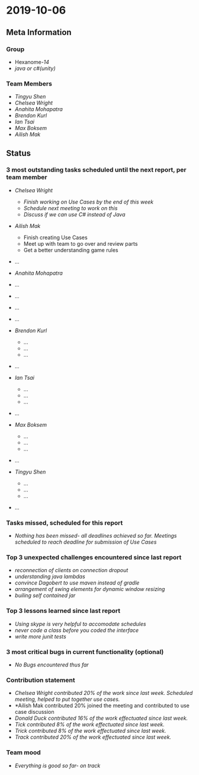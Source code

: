 # 2019-10-06

## Meta Information

### Group

 * Hexanome-*14*
 * *java or c#(unity)*

### Team Members

 * *Tingyu Shen*
 * *Chelsea Wright*
 * *Anahita Mohapatra*
 * *Brendon Kurl*
 * *Ian Tsai*
 * *Max Boksem*
 * *Ailish Mak*

## Status

### 3 most outstanding tasks scheduled until the next report, per team member

 * *Chelsea Wright*
   * *Finish working on Use Cases by the end of this week*
   * *Schedule next meeting to work on this*
   * *Discuss if we can use C# instead of Java*
   
   
 * *Ailish Mak*
   * Finish creating Use Cases
   * Meet up with team to go over and review parts
   * Get a better understanding game rules
 * *...*
 
 
 
  * *Anahita Mohapatra*
   * *...*
   * *...*
   * *...*
 * *...*
 
 * *Brendon Kurl*
   * *...*
   * *...*
   * *...*
 * *...*
 
 * *Ian Tsai*
   * *...*
   * *...*
   * *...*
 * *...*

* *Max Boksem*
   * *...*
   * *...*
   * *...*
 * *...*
 
 * *Tingyu Shen*
   * *...*
   * *...*
   * *...*
 * *...*


### Tasks missed, scheduled for this report

 * *Nothing has been missed- all deadlines achieved so far. Meetings scheduled to reach deadline for submission of Use Cases*

### Top 3 unexpected challenges encountered since last report

 * *reconnection of clients on connection dropout*
 * *understanding java lambdas*
 * *convince Dagobert to use maven instead of gradle*
 * *arrangement of swing elements for dynamic window resizing*
 * *builing self contained jar*

### Top 3 lessons learned since last report

 * *Using skype is very helpful to accomodate schedules*
 * *never code a class before you coded the interface*
 * *write more junit tests*

### 3 most critical bugs in current functionality (optional)

 * *No Bugs encountered thus far*

### Contribution statement

 * *Chelsea Wright contributed 20% of the work since last week. Scheduled meeting, helped to put together use cases.*
 * *Ailish Mak contributed 20% joined the meeting and contributed to use case discussion
 * *Donald Duck contributed 16% of the work effectuated since last week.*
 * *Tick contributed 8% of the work effectuated since last week.*
 * *Trick contributed 8% of the work effectuated since last week.*
 * *Track contributed 20% of the work effectuated since last week.*

### Team mood

 * *Everything is good so far- on track*
